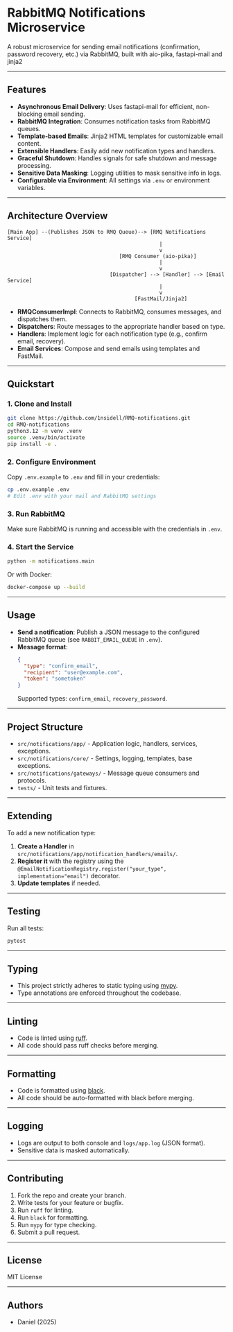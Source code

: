 # RabbitMQ Notifications Microservice

A robust microservice for sending email notifications (confirmation, password recovery, etc.) via RabbitMQ, built with aio-pika, fastapi-mail and jinja2

---

## Features

- **Asynchronous Email Delivery**: Uses fastapi-mail for efficient, non-blocking email sending.
- **RabbitMQ Integration**: Consumes notification tasks from RabbitMQ queues.
- **Template-based Emails**: Jinja2 HTML templates for customizable email content.
- **Extensible Handlers**: Easily add new notification types and handlers.
- **Graceful Shutdown**: Handles signals for safe shutdown and message processing.
- **Sensitive Data Masking**: Logging utilities to mask sensitive info in logs.
- **Configurable via Environment**: All settings via `.env` or environment variables.

---

## Architecture Overview

```
[Main App] --(Publishes JSON to RMQ Queue)--> [RMQ Notifications Service]
                                                 |
                                                 v
                                    [RMQ Consumer (aio-pika)]
                                                 |
                                                 v
                                 [Dispatcher] --> [Handler] --> [Email Service]
                                                 |
                                                 v
                                         [FastMail/Jinja2]
```

- **RMQConsumerImpl**: Connects to RabbitMQ, consumes messages, and dispatches them.
- **Dispatchers**: Route messages to the appropriate handler based on type.
- **Handlers**: Implement logic for each notification type (e.g., confirm email, recovery).
- **Email Services**: Compose and send emails using templates and FastMail.

---

## Quickstart

### 1. Clone and Install

```bash
git clone https://github.com/1nsidell/RMQ-notifications.git
cd RMQ-notifications
python3.12 -m venv .venv
source .venv/bin/activate
pip install -e .
```

### 2. Configure Environment

Copy `.env.example` to `.env` and fill in your credentials:

```bash
cp .env.example .env
# Edit .env with your mail and RabbitMQ settings
```

### 3. Run RabbitMQ

Make sure RabbitMQ is running and accessible with the credentials in `.env`.

### 4. Start the Service

```bash
python -m notifications.main
```

Or with Docker:

```bash
docker-compose up --build
```

---

## Usage

- **Send a notification**: Publish a JSON message to the configured RabbitMQ queue (see `RABBIT_EMAIL_QUEUE` in `.env`).
- **Message format**:
    ```json
    {
      "type": "confirm_email",
      "recipient": "user@example.com",
      "token": "sometoken"
    }
    ```
    Supported types: `confirm_email`, `recovery_password`.

---

## Project Structure

- `src/notifications/app/` - Application logic, handlers, services, exceptions.
- `src/notifications/core/` - Settings, logging, templates, base exceptions.
- `src/notifications/gateways/` - Message queue consumers and protocols.
- `tests/` - Unit tests and fixtures.

---

## Extending

To add a new notification type:

1. **Create a Handler** in `src/notifications/app/notification_handlers/emails/`.
2. **Register it** with the registry using the `@EmailNotificationRegistry.register("your_type", implementation="email")` decorator.
3. **Update templates** if needed.

---

## Testing

Run all tests:

```bash
pytest
```

---

## Typing

- This project strictly adheres to static typing using [mypy](https://mypy-lang.org/).
- Type annotations are enforced throughout the codebase.

---

## Linting

- Code is linted using [ruff](https://docs.astral.sh/ruff/).
- All code should pass ruff checks before merging.

---

## Formatting

- Code is formatted using [black](https://black.readthedocs.io/).
- All code should be auto-formatted with black before merging.

---

## Logging

- Logs are output to both console and `logs/app.log` (JSON format).
- Sensitive data is masked automatically.

---

## Contributing

1. Fork the repo and create your branch.
2. Write tests for your feature or bugfix.
3. Run `ruff` for linting.
4. Run `black` for formatting.
5. Run `mypy` for type checking.
6. Submit a pull request.

---

## License

MIT License

---

## Authors

- Daniel (2025)
